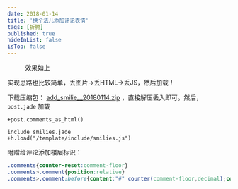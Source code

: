 ```yaml
---
date: 2018-01-14
title: '换个法儿添加评论表情'
tags: [折腾]
published: true
hideInList: false
isTop: false
---
```


<figure>
    <img src="https://lmm.elizen.me/images/2018/01/smilie-1.png" alt=""/>
    <figcaption>效果如上</figcaption>
</figure>

实现思路也比较简单，丢图片->丢HTML->丢JS，然后加载！

<!--more-->

下载压缩包： [add_smilie__20180114.zip](https://lmm.elizen.me/images/2018/01/add_smilie__20180114.zip) ，直接解压丢入即可。然后，`post.jade` 加载

```jade
+post.comments_as_html()

include smilies.jade
+h.load("/template/include/smilies.js") 
```

附赠给评论添加楼层标识：

```css
.comments{counter-reset:comment-floor}
.comments>.comment{position:relative}
.comments>.comment:before{content:"#" counter(comment-floor,decimal);counter-increment:comment-floor;font-size:32px;position:absolute;top:15px;right:20px;color:rgba(0,0,0,.08);font-style:italic;font-weight:700}
```
